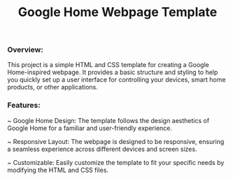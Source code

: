 <h1 align="center">Google Home Webpage Template</h1><br>
<h3>Overview:</h3>
<p>This project is a simple HTML and CSS template for creating a Google Home-inspired webpage. It provides a basic structure and styling to help you quickly set up a user interface for controlling your devices, smart home products, or other applications.</p>

<h3>Features:</h3>
<p>~ Google Home Design: The template follows the design aesthetics of Google Home for a familiar and user-friendly experience.</p>

<p> ~ Responsive Layout: The webpage is designed to be responsive, ensuring a seamless experience across different devices and screen sizes.</p>

<p> ~ Customizable: Easily customize the template to fit your specific needs by modifying the HTML and CSS files.</p>
